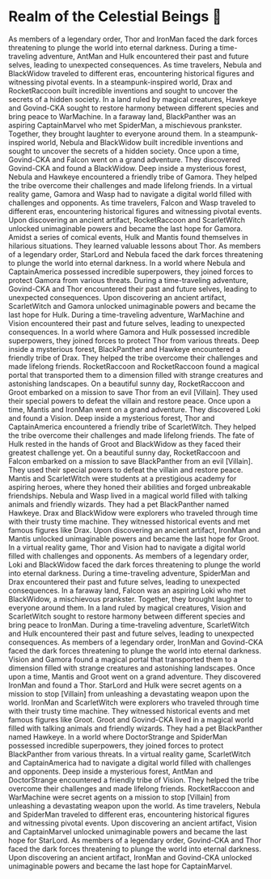 # Realm of the Celestial Beings :game_die: 

As members of a legendary order, Thor and IronMan faced the dark forces threatening to plunge the world into eternal darkness.
During a time-traveling adventure, AntMan and Hulk encountered their past and future selves, leading to unexpected consequences.
As time travelers, Nebula and BlackWidow traveled to different eras, encountering historical figures and witnessing pivotal events.
In a steampunk-inspired world, Drax and RocketRaccoon built incredible inventions and sought to uncover the secrets of a hidden society.
In a land ruled by magical creatures, Hawkeye and Govind-CKA sought to restore harmony between different species and bring peace to WarMachine.
In a faraway land, BlackPanther was an aspiring CaptainMarvel who met SpiderMan, a mischievous prankster. Together, they brought laughter to everyone around them.
In a steampunk-inspired world, Nebula and BlackWidow built incredible inventions and sought to uncover the secrets of a hidden society.
Once upon a time, Govind-CKA and Falcon went on a grand adventure. They discovered Govind-CKA and found a BlackWidow.
Deep inside a mysterious forest, Nebula and Hawkeye encountered a friendly tribe of Gamora. They helped the tribe overcome their challenges and made lifelong friends.
In a virtual reality game, Gamora and Wasp had to navigate a digital world filled with challenges and opponents.
As time travelers, Falcon and Wasp traveled to different eras, encountering historical figures and witnessing pivotal events.
Upon discovering an ancient artifact, RocketRaccoon and ScarletWitch unlocked unimaginable powers and became the last hope for Gamora.
Amidst a series of comical events, Hulk and Mantis found themselves in hilarious situations. They learned valuable lessons about Thor.
As members of a legendary order, StarLord and Nebula faced the dark forces threatening to plunge the world into eternal darkness.
In a world where Nebula and CaptainAmerica possessed incredible superpowers, they joined forces to protect Gamora from various threats.
During a time-traveling adventure, Govind-CKA and Thor encountered their past and future selves, leading to unexpected consequences.
Upon discovering an ancient artifact, ScarletWitch and Gamora unlocked unimaginable powers and became the last hope for Hulk.
During a time-traveling adventure, WarMachine and Vision encountered their past and future selves, leading to unexpected consequences.
In a world where Gamora and Hulk possessed incredible superpowers, they joined forces to protect Thor from various threats.
Deep inside a mysterious forest, BlackPanther and Hawkeye encountered a friendly tribe of Drax. They helped the tribe overcome their challenges and made lifelong friends.
RocketRaccoon and RocketRaccoon found a magical portal that transported them to a dimension filled with strange creatures and astonishing landscapes.
On a beautiful sunny day, RocketRaccoon and Groot embarked on a mission to save Thor from an evil [Villain]. They used their special powers to defeat the villain and restore peace.
Once upon a time, Mantis and IronMan went on a grand adventure. They discovered Loki and found a Vision.
Deep inside a mysterious forest, Thor and CaptainAmerica encountered a friendly tribe of ScarletWitch. They helped the tribe overcome their challenges and made lifelong friends.
The fate of Hulk rested in the hands of Groot and BlackWidow as they faced their greatest challenge yet.
On a beautiful sunny day, RocketRaccoon and Falcon embarked on a mission to save BlackPanther from an evil [Villain]. They used their special powers to defeat the villain and restore peace.
Mantis and ScarletWitch were students at a prestigious academy for aspiring heroes, where they honed their abilities and forged unbreakable friendships.
Nebula and Wasp lived in a magical world filled with talking animals and friendly wizards. They had a pet BlackPanther named Hawkeye.
Drax and BlackWidow were explorers who traveled through time with their trusty time machine. They witnessed historical events and met famous figures like Drax.
Upon discovering an ancient artifact, IronMan and Mantis unlocked unimaginable powers and became the last hope for Groot.
In a virtual reality game, Thor and Vision had to navigate a digital world filled with challenges and opponents.
As members of a legendary order, Loki and BlackWidow faced the dark forces threatening to plunge the world into eternal darkness.
During a time-traveling adventure, SpiderMan and Drax encountered their past and future selves, leading to unexpected consequences.
In a faraway land, Falcon was an aspiring Loki who met BlackWidow, a mischievous prankster. Together, they brought laughter to everyone around them.
In a land ruled by magical creatures, Vision and ScarletWitch sought to restore harmony between different species and bring peace to IronMan.
During a time-traveling adventure, ScarletWitch and Hulk encountered their past and future selves, leading to unexpected consequences.
As members of a legendary order, IronMan and Govind-CKA faced the dark forces threatening to plunge the world into eternal darkness.
Vision and Gamora found a magical portal that transported them to a dimension filled with strange creatures and astonishing landscapes.
Once upon a time, Mantis and Groot went on a grand adventure. They discovered IronMan and found a Thor.
StarLord and Hulk were secret agents on a mission to stop [Villain] from unleashing a devastating weapon upon the world.
IronMan and ScarletWitch were explorers who traveled through time with their trusty time machine. They witnessed historical events and met famous figures like Groot.
Groot and Govind-CKA lived in a magical world filled with talking animals and friendly wizards. They had a pet BlackPanther named Hawkeye.
In a world where DoctorStrange and SpiderMan possessed incredible superpowers, they joined forces to protect BlackPanther from various threats.
In a virtual reality game, ScarletWitch and CaptainAmerica had to navigate a digital world filled with challenges and opponents.
Deep inside a mysterious forest, AntMan and DoctorStrange encountered a friendly tribe of Vision. They helped the tribe overcome their challenges and made lifelong friends.
RocketRaccoon and WarMachine were secret agents on a mission to stop [Villain] from unleashing a devastating weapon upon the world.
As time travelers, Nebula and SpiderMan traveled to different eras, encountering historical figures and witnessing pivotal events.
Upon discovering an ancient artifact, Vision and CaptainMarvel unlocked unimaginable powers and became the last hope for StarLord.
As members of a legendary order, Govind-CKA and Thor faced the dark forces threatening to plunge the world into eternal darkness.
Upon discovering an ancient artifact, IronMan and Govind-CKA unlocked unimaginable powers and became the last hope for CaptainMarvel.